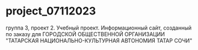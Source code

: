 # project_07112023
группа 3, проект 2. Учебный проект. 
Информационный сайт, созданный по заказу для ГОРОДСКОЙ ОБЩЕСТВЕННОЙ ОРГАНИЗАЦИИ "ТАТАРСКАЯ НАЦИОНАЛЬНО-КУЛЬТУРНАЯ АВТОНОМИЯ ТАТАР СОЧИ"
